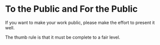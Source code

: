 # To the Public and For the Public 

If you want to make your work public, please make the effort to present it well.

The thumb rule is that it must be complete to a fair level.
